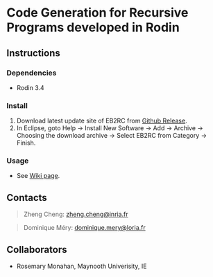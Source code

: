 Code Generation for Recursive Programs developed in Rodin
=======

Instructions
------

### Dependencies
* Rodin 3.4

### Install
1. Download latest update site of EB2RC from [Github Release](https://github.com/veriatl/EB2RC/releases/).
2. In Eclipse, goto Help -> Install New Software -> Add -> Archive -> Choosing the download archive -> Select EB2RC from Category -> Finish.

### Usage
* See [Wiki page](https://github.com/veriatl/EB2RC/wiki/).

Contacts
------
> Zheng Cheng: zheng.cheng@inria.fr

> Dominique Méry: dominique.mery@loria.fr

Collaborators
------
* Rosemary Monahan, Maynooth Univerisity, IE
